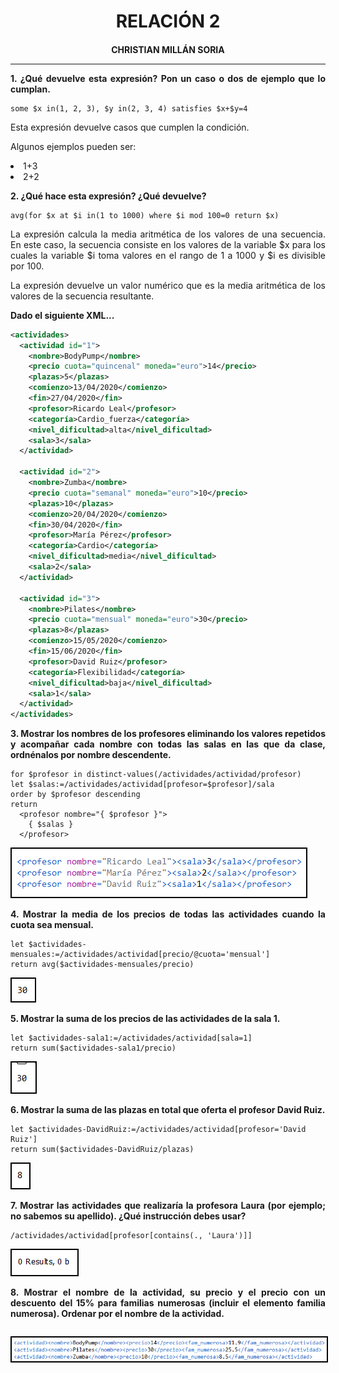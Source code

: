 <style>
  h1, h4{
    text-align: center;
    font-weight: bold;
    border: none;
    margin-bottom: 0px;
  }

  p{
    text-align: justify;
  }

  img{
    border: 2px solid black;
  }

  #ex{
    border: none;
  }
</style>

<h1>RELACIÓN 2</h1>

<h4>CHRISTIAN MILLÁN SORIA</h4>

<hr>

<p><b>1. ¿Qué devuelve esta expresión? Pon un caso o dos de ejemplo que lo cumplan.</b></p>

```xquery
some $x in(1, 2, 3), $y in(2, 3, 4) satisfies $x+$y=4
```

<p>Esta expresión devuelve casos que cumplen la condición.</p>

<p>Algunos ejemplos pueden ser:</p>

<li>1+3</li>

<li>2+2</li>

<p><b>2. ¿Qué hace esta expresión? ¿Qué devuelve?</b></p>

```xquery
avg(for $x at $i in(1 to 1000) where $i mod 100=0 return $x)
```

<p>La expresión calcula la media aritmética de los valores de una secuencia. En este caso, la secuencia consiste en los valores de la variable $x para los cuales la variable $i toma valores en el rango de 1 a 1000 y $i es divisible por 100.</p>

<p>La expresión devuelve un valor numérico que es la media aritmética de los valores de la secuencia resultante.</p>

<p><b>Dado el siguiente XML...</b></p>

```xml
<actividades>
  <actividad id="1">
    <nombre>BodyPump</nombre>
    <precio cuota="quincenal" moneda="euro">14</precio>
    <plazas>5</plazas>
    <comienzo>13/04/2020</comienzo>
    <fin>27/04/2020</fin>
    <profesor>Ricardo Leal</profesor>
    <categoría>Cardio_fuerza</categoría>
    <nivel_dificultad>alta</nivel_dificultad>
    <sala>3</sala>
  </actividad>

  <actividad id="2">
    <nombre>Zumba</nombre>
    <precio cuota="semanal" moneda="euro">10</precio>
    <plazas>10</plazas>
    <comienzo>20/04/2020</comienzo>
    <fin>30/04/2020</fin>
    <profesor>María Pérez</profesor>
    <categoría>Cardio</categoría>
    <nivel_dificultad>media</nivel_dificultad>
    <sala>2</sala>
  </actividad>

  <actividad id="3">
    <nombre>Pilates</nombre>
    <precio cuota="mensual" moneda="euro">30</precio>
    <plazas>8</plazas>
    <comienzo>15/05/2020</comienzo>
    <fin>15/06/2020</fin>
    <profesor>David Ruiz</profesor>
    <categoría>Flexibilidad</categoría>
    <nivel_dificultad>baja</nivel_dificultad>
    <sala>1</sala>
  </actividad>
</actividades>
```

<p><b>3. Mostrar los nombres de los profesores eliminando los valores repetidos y acompañar cada nombre con todas las salas en las que da clase, ordnénalos por nombre descendente.</b></p>

```xquery
for $profesor in distinct-values(/actividades/actividad/profesor)
let $salas:=/actividades/actividad[profesor=$profesor]/sala
order by $profesor descending
return 
  <profesor nombre="{ $profesor }">
    { $salas }
  </profesor>
```

<img src="img/1.png">

<p><b>4. Mostrar la media de los precios de todas las actividades cuando la cuota sea mensual.</b></p>

```xquery
let $actividades-mensuales:=/actividades/actividad[precio/@cuota='mensual']
return avg($actividades-mensuales/precio)
```

<img src="img/2.png">

<p><b>5. Mostrar la suma de los precios de las actividades de la sala 1.</b></p>

```xquery
let $actividades-sala1:=/actividades/actividad[sala=1]
return sum($actividades-sala1/precio)
```

<img src="img/3.png">

<p><b>6. Mostrar la suma de las plazas en total que oferta el profesor David Ruiz.</b></p>

```xquery
let $actividades-DavidRuiz:=/actividades/actividad[profesor='David Ruiz']
return sum($actividades-DavidRuiz/plazas)
```

<img src="img/4.png">

<p><b>7. Mostrar las actividades que realizaría la profesora Laura (por ejemplo; no sabemos su apellido). ¿Qué instrucción debes usar?</b></p>

```xquery
/actividades/actividad[profesor[contains(., 'Laura')]]
```

<img src="img/5.png">

<p><b>8. Mostrar el nombre de la actividad, su precio y el precio con un descuento del 15% para familias numerosas (incluir el elemento familia numerosa). Ordenar por el nombre de la actividad.</b></p>

```xquery

```

<img src="img/6.png">